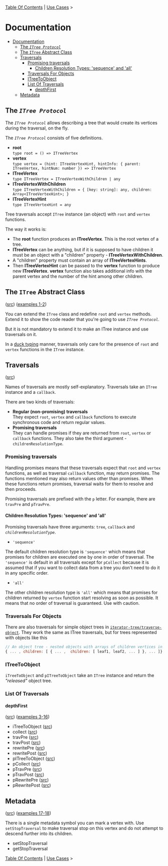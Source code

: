 [Table Of Contents](../README.md#table-of-contents) | [Use Cases](UseCases.md#use-cases) >

# Documentation

- [Documentation](#documentation)
  - [The _`ITree Protocol`_](#the-itree-protocol)
  - [The `ITree` Abstract Class](#the-itree-abstract-class)
  - [Traversals](#traversals)
    - [Promising traversals](#promising-traversals)
      - [Children Resolution Types: 'sequence' and 'all'](#children-resolution-types-sequence-and-all)
    - [Traversals For Objects](#traversals-for-objects)
    - [ITreeToObject](#itreetoobject)
    - [List Of Traversals](#list-of-traversals)
      - [depthFirst](#depthfirst)
  - [Metadata](#metadata)

## The _`ITree Protocol`_

The _`ITree Protocol`_ allows describing a tree that would create its vertices during the traversal, on the fly.

The _`ITree Protocol`_ consists of five definitions.

- **root**  
  `type root = () => ITreeVertex`
- **vertex**  
  `type vertex = (hint: ITreeVertexHint, hintInfo: { parent: ITreeVertex, hintNum: number }) => ITreeVertex`
- **ITreeVertex**  
  `type ITreeVertex = ITreeVertexWithChildren | any`
- **ITreeVertexWithChildren**  
  `type ITreeVertexWithChildren = { [key: string]: any, children: Array<ITreeVertexHint>; }`
- **ITreeVertexHint**  
  `type ITreeVertexHint = any`

Tree traversals accept `ITree` instance (an object) with `root` and `vertex` functions.

The way it works is:

- The **root** function produces an **ITreeVertex**. This is the root vertex of a tree.
- **ITreeVertex** can be anything, but if it is supposed to have children it must
  be an object with a "children" property - **ITreeVertexWithChildren**.
- A "children" property must contain an array of **ITreeVertexHints**.
- Then **ITreeVertexHint** can be passed to the **vertex** function to produce new **ITreeVertex**.
  **vertex** function also takes additional info with the parent vertex and the number of the hint
  among other children.

## The `ITree` Abstract Class

([src](../ITree.js)) ([examples 1-2](Examples.test.js))

You can extend the `ITree` class and redefine `root` and `vertex` methods.
Extend it to show the code reader that you're going to use _`ITree Protocol`_.

But it is not mandatory to extend it to make an ITree instance and use traversals on it.

In a [duck typing](https://en.wikipedia.org/wiki/Duck_typing) manner,
traversals only care for the presence of `root` and `vertex` functions in the `ITree` instance.

## Traversals

([src](../traverse-itree))

Names of traversals are mostly self-explanatory.
Traversals take an `ITree` instance and a `callback`.

There are two kinds of traversals:

- **Regular (non-promising) traversals**  
  They expect `root`, `vertex` and `callback` functions to execute synchronous code and return regular values.
- **Promising traversals**  
  They can handle promises if they are returned from `root`, `vertex` or `callback` functions.
  They also take the third argument - `childrenResolutionType`.

### Promising traversals

Handling promises means that these traversals expect that `root` and `vertex` functions, as well as traversal `callback` function, may return promises. The functions mentioned may also return values other than promises.
When these functions return promises, traversal waits for them to resolve and then proceeds.

Promising traversals are prefixed with the `p` letter.
For example, there are `travPre` and `pTravPre`.

#### Children Resolution Types: 'sequence' and 'all'

Promising traversals have three arguments: `tree`, `callback` and _`childrenResolutionType`_.

- `'sequence'`

The default children resolution type is `'sequence'` which means that promises for children are executed
one by one in order of traversal. The `'sequence'` is default in all traversals except for `pCollect`
because it is assumed that if you want to collect data from a tree you don't need to do it
in any specific order.

- `'all'`

The other children resolution type is `'all'` which means that promises for children returned
by `vertex` function start resolving as soon as possible. It means that no order of traversal is
guaranteed. Use with caution.

### Traversals For Objects

There are also traversals for simple object trees in [`iterator-tree/traverse-object`](../traverse-object).
They work the same as ITree traversals, but for trees represented with objects like this

```js
// An object tree - nested objects with arrays of children vertices in "children" properties
{ ... , children: [ { ... ,  children: [ leaf1, leaf2, ... ] }, ... ]}
```

### ITreeToObject

`iTreeToObject` and `pITreeToObject` take an `ITree` instance and return the _"released"_ object tree.

### List Of Traversals

#### depthFirst

([src](../traverse-itree/depthFirst/index.js)) ([examples 3-16](Examples.test.js))

- iTreeToObject ([src](../traverse-itree/depthFirst/iTreeToObject.js))
- collect ([src](../traverse-itree/depthFirst/collect.js))
- travPre ([src](../traverse-itree/depthFirst/travPre.js))
- travPost ([src](../traverse-itree/depthFirst/travPost.js))
- rewritePre ([src](../traverse-itree/depthFirst/rewritePre.js))
- rewritePost ([src](../traverse-itree/depthFirst/rewritePost.js))
- pITreeToObject ([src](../traverse-itree/depthFirst/pITreeToObject.js))
- pCollect ([src](../traverse-itree/depthFirst/pCollect.js))
- pTravPre ([src](../traverse-itree/depthFirst/pTravPre.js))
- pTravPost ([src](../traverse-itree/depthFirst/pTravPost.js))
- pRewritePre ([src](../traverse-itree/depthFirst/pRewritePre.js))
- pRewritePost ([src](../traverse-itree/depthFirst/pRewritePost.js))

## Metadata

([src](../metadataAccess.js)) ([examples 17-18](Examples.test.js))

There is a single metadata symbol you can mark a vertex with.
Use `setStopTraversal` to make traversal stop on this vertex
and do not attempt to descend further into its children.

- setStopTraversal
- getStopTraversal

[Table Of Contents](../README.md#table-of-contents) | [Use Cases](UseCases.md#use-cases) >
